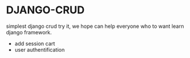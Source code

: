 # DJANGO-CRUD
simplest django crud try it, we hope can help everyone who to want learn django framework. 
- add session cart
- user authentification

